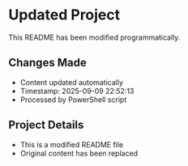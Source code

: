 ﻿# Updated Project

This README has been modified programmatically.

## Changes Made
- Content updated automatically
- Timestamp: 2025-09-09 22:52:13
- Processed by PowerShell script

## Project Details
- This is a modified README file
- Original content has been replaced

